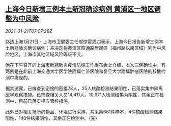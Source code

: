 <!--1611213800000-->
[上海今日新增三例本土新冠确诊病例 黄浦区一地区调整为中风险](https://cn.reuters.com/article/shanghai-covid19-0121-thur-idCNKBS29Q0OF)
------

<div><i>2021-01-21T07:07:28Z</i></div><p>路透上海1月21日 - 上海市卫健委主任邬惊雷周四表示，上海今日报告新增三例本土新冠肺炎确诊病例；并决定将黄浦区昭通路居民区（福州路以南区域）列为中风险地区，上海市其他区域风险等级不变。</p><p>他在下午召开的上海市新冠肺炎疫情防控工作发布会上介绍，本次三例确诊中，有两例是在此前上海交通大学医学院附属仁济医院和复旦大学附属肿瘤医院的核酸检测中发现的。</p><p>据其透露，已排查到密接的密接78人，25人核酸检测结果阴性，已落实集中隔离医学观察措施。已筛查相关人员14,411人，10,971人检测结果为阴性，其余正在检测中，目前已落实相应管控措施。</p><p>此外已对相关场所的物品、环境进行采样，共采集661件样本，4件核酸检测结果阳性，140件结果阴性，其余正在检测中。（完）</p>
